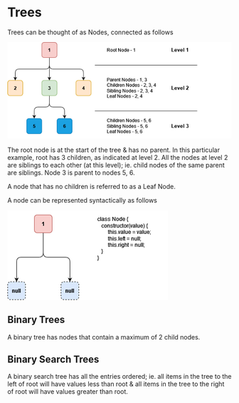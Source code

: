 # Trees

Trees can be thought of as Nodes, connected as follows

![](img/trees.png)

The root node is at the start of the tree & has no parent.
In this particular example, root has 3 children, as indicated at level 2.
All the nodes at level 2 are siblings to each other (at this level); ie. child nodes of the same parent are siblings.
Node 3 is parent to nodes 5, 6.

A node that has no children is referred to as a Leaf Node.

A node can be represented syntactically as follows

![](img/node.png)

## Binary Trees

A binary tree has nodes that contain a maximum of 2 child nodes.

## Binary Search Trees

A binary search tree has all the entries ordered; ie. all items in the tree to the left of root will have values less than root & all items in the tree to the right of root will have values greater than root.
